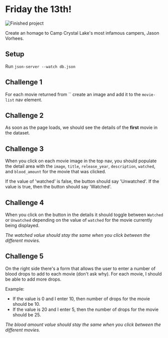 # Friday the 13th!

![Finished project](./assets/finished-project.png)

Create an homage to Camp Crystal Lake's most infamous campers, Jason Vorhees.
## Setup
Run `json-server --watch db.json`

## Challenge 1
For each movie returned from `` create an image and add it to the `movie-list` nav element.

## Challenge 2
As soon as the page loads, we should see the details of the **first** movie in the dataset.

## Challenge 3
When you click on each movie image in the top nav, you should populate the detail area with the `image`, `title`, `release_year`, `description`, `watched`, and `blood_amount` for the movie that was clicked.

If the value of 'watched' is false, the button should say 'Unwatched'. If the value is true, then the button should say 'Watched'.

## Challenge 4
When you click on the button in the details it should toggle between `Watched` or `Unwatched` depending on the value of `watched` for the movie currently being displayed.

_The watched value should stay the same when you click between the different movies._

## Challenge 5
On the right side there's a form that allows the user to enter a number of blood drops to add to each movie (don't ask why). For each movie, I should be able to add more drops. 

Example: 
- If the value is 0 and I enter 10, then number of drops for the movie should be 10.
- If the value is 20 and I enter 5, then the number of drops for the movie should be 25.

_The blood amount value should stay the same when you click between the different movies._